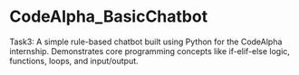 # CodeAlpha_BasicChatbot
Task3: A simple rule-based chatbot built using Python for the CodeAlpha internship. Demonstrates core programming concepts like if-elif-else logic, functions, loops, and input/output.
